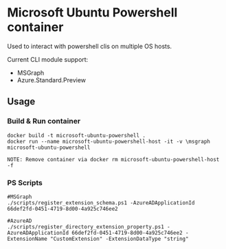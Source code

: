 # Microsoft Ubuntu Powershell container

Used to interact with powershell clis on multiple OS hosts.

Current CLI module support:

- MSGraph
- Azure.Standard.Preview

## Usage

### Build & Run container

```
docker build -t microsoft-ubuntu-powershell .
docker run --name microsoft-ubuntu-powershell-host -it -v \msgraph microsoft-ubuntu-powershell

NOTE: Remove container via docker rm microsoft-ubuntu-powershell-host -f
```

### PS Scripts

```
#MSGraph
./scripts/register_extension_schema.ps1 -AzureADApplicationId 66def2fd-0451-4719-8d00-4a925c746ee2

#AzureAD
./scripts/register_directory_extension_property.ps1 -AzureADApplicationId 66def2fd-0451-4719-8d00-4a925c746ee2 -ExtensionName "CustomExtension" -ExtensionDataType "string"
```
